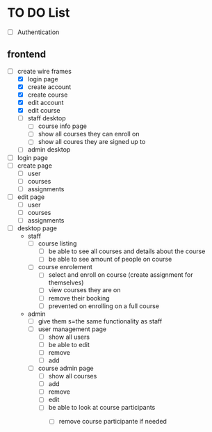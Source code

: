 <h1>TO DO List</h1>

- [ ] Authentication


<h2>frontend</h2>

- [ ] create wire frames
    - [x] login page
    - [x] create account
    - [x] create course
    - [x] edit account
    - [x] edit course
    - [ ] staff desktop
        - [ ] course info page
        - [ ] show all courses they can enroll on
        - [ ] show all coures they are signed up to
    - [ ] admin desktop
- [ ] login page
- [ ] create page
    - [ ] user
    - [ ] courses
    - [ ] assignments
- [ ] edit page
    - [ ] user
    - [ ] courses
    - [ ] assignments
- [ ] desktop page
    - staff
        - [ ] course listing
            - [ ] be able to see all courses and details about the course
            - [ ] be able to see amount of people on course
        - [ ] course enrolement
            - [ ] select and enroll on course (create assignment for themselves)
            - [ ] view courses they are on 
            - [ ] remove their booking
            - [ ] prevented on enrolling on a full course
    - admin
        - [ ] give them s=the same functionality as staff
        - [ ] user management page
            - [ ] show all users
            - [ ] be able to edit
            - [ ] remove
            - [ ] add
        - [ ] course admin page
            - [ ] show all courses
            - [ ] add
            - [ ] remove
            - [ ] edit
            - [ ] be able to look at course participants
                - [ ] remove course participante if needed 


